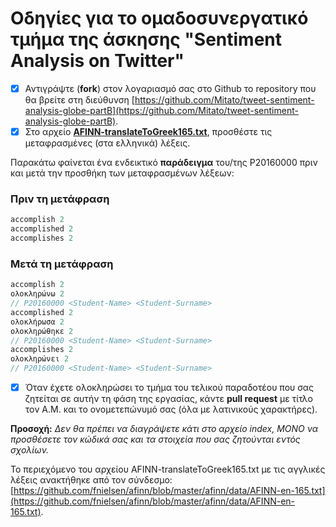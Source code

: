 # Οδηγίες για το ομαδοσυνεργατικό τμήμα της άσκησης "Sentiment Analysis on Twitter"

- [x] Αντιγράψτε (**fork**) στον λογαριασμό σας στο Github το repository που θα βρείτε στη διεύθυνση [https://github.com/Mitato/tweet-sentiment-analysis-globe-partB](https://github.com/Mitato/tweet-sentiment-analysis-globe-partB).
- [x] Στο αρχείο **[AFINN-translateToGreek165.txt](https://github.com/Mitato/tweet-sentiment-analysis-globe-partB/blob/master/AFINN-translateToGreek165.txt)**, προσθέστε τις μεταφρασμένες (στα ελληνικά) λέξεις.

Παρακάτω φαίνεται ένα ενδεικτικό **παράδειγμα** του/της P20160000 πριν και μετά την προσθήκη των μεταφρασμένων λέξεων:
### Πριν τη μετάφραση

```javascript
accomplish 2
accomplished 2
accomplishes 2
```

### Μετά τη μετάφραση

```javascript
accomplish 2
ολοκληρώνω 2
// P20160000 <Student-Name> <Student-Surname>
accomplished 2
ολοκλήρωσα 2
ολοκληρώθηκε 2
// P20160000 <Student-Name> <Student-Surname>
accomplishes 2
ολοκληρώνει 2
// P20160000 <Student-Name> <Student-Surname>
```

- [x] Όταν έχετε ολοκληρώσει το τμήμα του τελικού παραδοτέου που σας ζητείται σε αυτήν τη φάση της εργασίας, κάντε **pull request** με τίτλο τον Α.Μ. και το ονομετεπώνυμό σας (όλα με λατινικούς χαρακτήρες).

**Προσοχή:** *Δεν θα πρέπει να διαγράψετε κάτι στο αρχείο index, ΜΟΝΟ να προσθέσετε τον κώδικά σας και τα στοιχεία που σας ζητούνται εντός σχολίων.*


Το περιεχόμενο του αρχείου AFINN-translateToGreek165.txt με τις αγγλικές λέξεις ανακτήθηκε από τον σύνδεσμο: [https://github.com/fnielsen/afinn/blob/master/afinn/data/AFINN-en-165.txt](https://github.com/fnielsen/afinn/blob/master/afinn/data/AFINN-en-165.txt).
